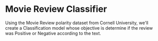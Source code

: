 # Movie Review Classifier

Using the Movie Review polarity dataset from Cornell University, we'll create a Classification model whose objective is determine if the review was Positive or Negative according to the text.